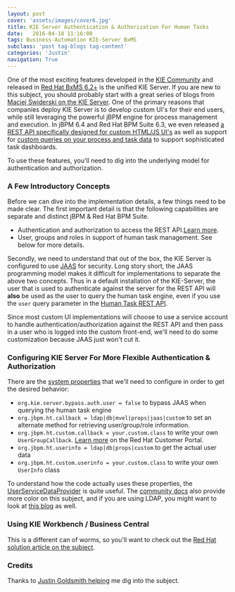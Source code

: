 ```yaml
---
layout: post
cover: 'assets/images/cover6.jpg'
title: KIE Server Authentication & Authorization For Human Tasks
date:   2016-04-18 11:16:00
tags: Business-Automation KIE-Server BxMS
subclass: 'post tag-blogs tag-content'
categories: 'Justin'
navigation: True
---
```


One of the most exciting features developed in the [KIE Community](http://www.kiegroup.org/) and released in [Red Hat BxMS 6.2+](https://access.redhat.com/documentation/en-US/Red_Hat_JBoss_BPM_Suite/6.2/html/6.2.0_Release_Notes/ch01s02.html) is the unified KIE Server. If you are new to this subject, you should probably start with a great series of blogs from [Maciej Swiderski on the KIE Server](http://mswiderski.blogspot.com/2015/09/unified-kie-execution-server-part-1.html). One of the primary reasons that companies deploy KIE Server is to develop custom UI's for their end users, while still leveraging the powerful jBPM engine for process management and execution. In jBPM 6.4 and Red Hat BPM Suite 6.3, we even released [a REST API specifically designed for custom HTML/JS UI's](http://mswiderski.blogspot.com/2016/03/jbpm-ui-extension-on-kie-server.html) as well as support for [custom queries on your process and task data](http://mswiderski.blogspot.com/2016/01/advanced-queries-in-kie-server.html) to support sophisticated task dashboards.

To use these features, you'll need to dig into the underlying model for authentication and authorization.

### A Few Introductory Concepts

Before we can dive into the implementation details, a few things need to be made clear. The first important detail is that the following capabilities are separate and distinct jBPM & Red Hat BPM Suite.

- Authentication and authorization to access the REST API.[Learn more](http://www.schabell.org/2015/11/jboss-bpmsuite-restapi-auth-client-apps.html).
- User, groups and roles in support of human task management. See below for more details.

Secondly, we need to understand that out of the box, the KIE Server is configured to use [JAAS](https://docs.oracle.com/javase/8/docs/technotes/guides/security/jaas/JAASRefGuide.html) for security. Long story short, the JAAS programming model makes it difficult for implementations to separate the above two concepts. Thus in a default installation of the KIE-Server, the user that is used to authenticate against the server for the REST API will **also** be used as the user to query the human task engine, even if you use the `user` query parameter in the [Human Task REST API](https://access.redhat.com/documentation/en-US/Red_Hat_JBoss_BPM_Suite/6.2/html/User_Guide/realtime_decision_server.html#user_tasks).

Since most custom UI implementations will choose to use a service account to handle authentication/authorization against the REST API and then pass in a user who is logged into the custom front-end, we'll need to do some customization because JAAS just won't cut it.

### Configuring KIE Server For More Flexible Authentication & Authorization

There are the [system properties](https://access.redhat.com/documentation/en-US/Red_Hat_JBoss_BPM_Suite/6.2/html/User_Guide/Realtime_Decision_Server_Setup.html#Bootstrap_switches) that we'll need to configure in order to get the desired behavior:

- `org.kie.server.bypass.auth.user = false` to bypass JAAS when querying the human task engine
- `org.jbpm.ht.callback = ldap|db|mvel|props|jaas|custom` to set an alternate method for retrieving user/group/role information.
- `org.jbpm.ht.custom.callback = your.custom.class` to write your own `UserGroupCallback`. [Learn more](https://access.redhat.com/solutions/1149763) on the Red Hat Customer Portal.
- `org.jbpm.ht.userinfo = ldap|db|props|custom` to get the actual user data
- `org.jbpm.ht.custom.userinfo = your.custom.class` to write your own `UserInfo` class

To understand how the code actually uses these properties, the [UserServiceDataProvider](https://github.com/droolsjbpm/jbpm/blob/6.3.x/jbpm-runtime-manager/src/main/java/org/jbpm/runtime/manager/impl/identity/UserDataServiceProvider.java) is quite useful. The [community docs](https://docs.jboss.org/jbpm/v6.3/userguide/ch20.html#d0e23994) also provide more color on this subject, and if you are using LDAP, you might want to look at [this blog](https://docs.jboss.org/jbpm/v6.3/userguide/ch20.html#d0e23994) as well.


### Using KIE Workbench / Business Central

This is a different can of worms, so you'll want to check out the [Red Hat solution article on the subject](https://access.redhat.com/solutions/1149763).

### Credits

Thanks to [Justin Goldsmith helping](https://www.linkedin.com/in/justingoldsmith) me dig into the subject.

